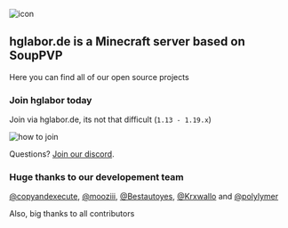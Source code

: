 

![icon](https://avatars.githubusercontent.com/u/71789044?s=200&v=4)

## hglabor.de is a Minecraft server based on SoupPVP

Here you can find all of our open source projects

### Join hglabor today

Join via hglabor.de, its not that difficult (`1.13 - 1.19.x`)

![how to join](https://i.imgur.com/Im72Qa4.gif)

Questions? [Join our discord](https://discord.gg/Hx2zgZRV5a).

### Huge thanks to our developement team

[@copyandexecute](https://github.com/copyandexecute), [@mooziii](https://github.com/mooziii), [@Bestautoyes](https://github.com/BestAutoyes), [@Krxwallo](https://github.com/Krxwallo) and [@polylymer](https://github.com/polylymer)

Also, big thanks to all contributors

